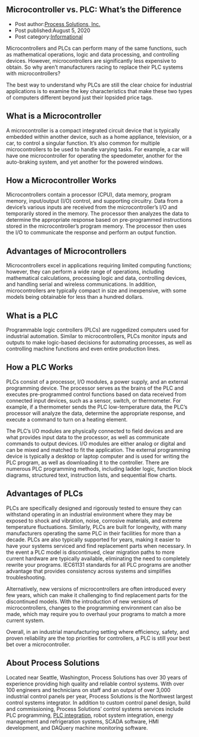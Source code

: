 ## Microcontroller vs. PLC: What’s the Difference

- Post author:[Process Solutions, Inc.](https://processsolutions.com/author/processsolutionsnw/)
- Post published:August 5, 2020
- Post category:[Informational](https://processsolutions.com/category/informational/)

Microcontrollers and PLCs can perform many of the same functions, such as mathematical operations, logic and data processing, and controlling devices. However, microcontrollers are significantly less expensive to obtain. So why aren’t manufacturers racing to replace their PLC systems with microcontrollers?

The best way to understand why PLCs are still the clear choice for industrial applications is to examine the key characteristics that make these two types of computers different beyond just their lopsided price tags.

## What is a Microcontroller

A microcontroller is a compact integrated circuit device that is typically embedded within another device, such as a home appliance, television, or a car, to control a singular function. It’s also common for multiple microcontrollers to be used to handle varying tasks. For example, a car will have one microcontroller for operating the speedometer, another for the auto-braking system, and yet another for the powered windows.

## How a Microcontroller Works

Microcontrollers contain a processor (CPU), data memory, program memory, input/output (I/O) control, and supporting circuitry. Data from a device’s various inputs are received from the microcontroller’s I/O and temporarily stored in the memory. The processor then analyzes the data to determine the appropriate response based on pre-programmed instructions stored in the microcontroller’s program memory. The processor then uses the I/O to communicate the response and perform an output function.

## Advantages of Microcontrollers

Microcontrollers excel in applications requiring limited computing functions; however, they can perform a wide range of operations, including mathematical calculations, processing logic and data, controlling devices, and handling serial and wireless communications. In addition, microcontrollers are typically compact in size and inexpensive, with some models being obtainable for less than a hundred dollars.

## What is a PLC

Programmable logic controllers (PLCs) are ruggedized computers used for industrial automation. Similar to microcontrollers, PLCs monitor inputs and outputs to make logic-based decisions for automating processes, as well as controlling machine functions and even entire production lines.

## How a PLC Works

PLCs consist of a processor, I/O modules, a power supply, and an external programming device. The processor serves as the brains of the PLC and executes pre-programmed control functions based on data received from connected input devices, such as a sensor, switch, or thermometer. For example, if a thermometer sends the PLC low-temperature data, the PLC’s processor will analyze the data, determine the appropriate response, and execute a command to turn on a heating element.

The PLC’s I/O modules are physically connected to field devices and are what provides input data to the processor, as well as communicate commands to output devices. I/O modules are either analog or digital and can be mixed and matched to fit the application.
The external programming device is typically a desktop or laptop computer and is used for writing the PLC program, as well as downloading it to the controller. There are numerous PLC programming methods, including ladder logic, function block diagrams, structured text, instruction lists, and sequential flow charts.

## Advantages of PLCs

PLCs are specifically designed and rigorously tested to ensure they can withstand operating in an industrial environment where they may be exposed to shock and vibration, noise, corrosive materials, and extreme temperature fluctuations. Similarly, PLCs are built for longevity, with many manufacturers operating the same PLC in their facilities for more than a decade. PLCs are also typically supported for years, making it easier to have your systems serviced and find replacement parts when necessary. In the event a PLC model is discontinued, clear migration paths to more current hardware are typically available, eliminating the need to completely rewrite your programs. IEC61131 standards for all PLC programs are another advantage that provides consistency across systems and simplifies troubleshooting.

Alternatively, new versions of microcontrollers are often introduced every few years, which can make it challenging to find replacement parts for the discontinued models. With the introduction of new versions of microcontrollers, changes to the programming environment can also be made, which may require you to overhaul your programs to match a more current system.

Overall, in an industrial manufacturing setting where efficiency, safety, and proven reliability are the top priorities for controllers, a PLC is still your best bet over a microcontroller.

## About Process Solutions

Located near Seattle, Washington, Process Solutions has over 30 years of experience providing high quality and reliable control systems. With over 100 engineers and technicians on staff and an output of over 3,000 industrial control panels per year, Process Solutions is the Northwest largest control systems integrator. In addition to custom control panel design, build and commissioning, Process Solutions’ control systems services include PLC programming, [PLC integration](https://processsolutions.com/plc-system-integration/), robot system integration, energy management and refrigeration systems, SCADA software, HMI development, and DAQuery machine monitoring software.